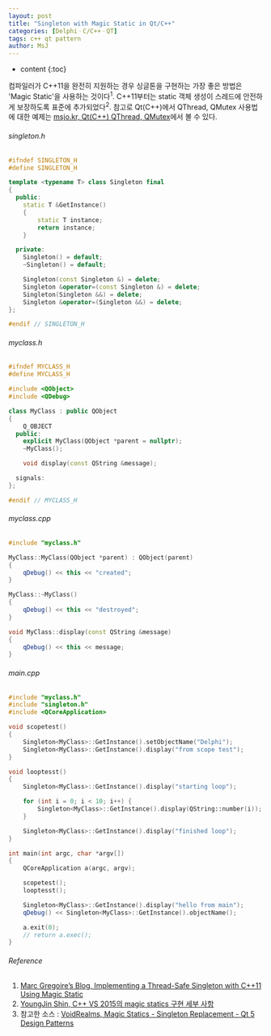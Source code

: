 ```yaml
---
layout: post
title: "Singleton with Magic Static in Qt/C++"
categories: [DelphiㆍC/C++ㆍQT]
tags: c++ qt pattern
author: MsJ
---
```


* content
{:toc}

컴파일러가 C\+\+11을 완전히 지원하는 경우 싱글톤을 구현하는 가장 좋은 방법은 'Magic Static'을 사용하는 것이다<sup>1</sup>. C\+\+11부터는 static 객체 생성이 스레드에 안전하게 보장하도록 표준에 추가되었다<sup>2</sup>. 참고로 Qt(C++)에서 QThread, QMutex 사용법에 대한 예제는 [msjo.kr, Qt(C++) QThread, QMutex](https://msjo.kr/2020/05/10/1/)에서 볼 수 있다.

###### singleton.h

```cpp
#ifndef SINGLETON_H
#define SINGLETON_H

template <typename T> class Singleton final
{
  public:
    static T &GetInstance()
    {
        static T instance;
        return instance;
    }

  private:
    Singleton() = default;
    ~Singleton() = default;

    Singleton(const Singleton &) = delete;
    Singleton &operator=(const Singleton &) = delete;
    Singleton(Singleton &&) = delete;
    Singleton &operator=(Singleton &&) = delete;
};

#endif // SINGLETON_H
```





###### myclass.h

```cpp
#ifndef MYCLASS_H
#define MYCLASS_H

#include <QObject>
#include <QDebug>

class MyClass : public QObject
{
    Q_OBJECT
  public:
    explicit MyClass(QObject *parent = nullptr);
    ~MyClass();

    void display(const QString &message);

  signals:
};

#endif // MYCLASS_H
```

###### myclass.cpp

```cpp
#include "myclass.h"

MyClass::MyClass(QObject *parent) : QObject(parent)
{
    qDebug() << this << "created";
}

MyClass::~MyClass()
{
    qDebug() << this << "destroyed";
}

void MyClass::display(const QString &message)
{
    qDebug() << this << message;
}

```

###### main.cpp

```cpp
#include "myclass.h"
#include "singleton.h"
#include <QCoreApplication>

void scopetest()
{
    Singleton<MyClass>::GetInstance().setObjectName("Delphi");
    Singleton<MyClass>::GetInstance().display("from scope test");
}

void looptesst()
{
    Singleton<MyClass>::GetInstance().display("starting loop");

    for (int i = 0; i < 10; i++) {
        Singleton<MyClass>::GetInstance().display(QString::number(i));
    }

    Singleton<MyClass>::GetInstance().display("finished loop");
}

int main(int argc, char *argv[])
{
    QCoreApplication a(argc, argv);

    scopetest();
    looptesst();

    Singleton<MyClass>::GetInstance().display("hello from main");
    qDebug() << Singleton<MyClass>::GetInstance().objectName();

    a.exit(0);
    // return a.exec();
}
```

###### Reference

1. [Marc Gregoire’s Blog, Implementing a Thread-Safe Singleton with C\+\+11 Using Magic Static](http://www.nuonsoft.com/blog/2017/08/10/)
2. [YoungJin Shin, C\+\+ VS 2015의 magic statics 구현 세부 사항](http://www.jiniya.net/ng/2016/11/magic-statics/)
3. 참고한 소스 : [VoidRealms, Magic Statics - Singleton Replacement - Qt 5 Design Patterns](https://www.youtube.com/watch?v=q050zO-fpq0)
